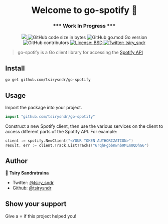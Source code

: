 <h1 align="center">Welcome to go-spotify 👋</h1>
<h3 align="center">*** Work In Progress ***</h3>
<p align="center">
  <a href="https://github.com/tsirysndr/go-spotify/commits/master">
    <img src="https://img.shields.io/github/last-commit/tsirysndr/go-spotify.svg" target="_blank" />
  </a>
  <img alt="GitHub code size in bytes" src="https://img.shields.io/github/languages/code-size/tsirysndr/go-spotify">
  <img alt="GitHub go.mod Go version" src="https://img.shields.io/github/go-mod/go-version/tsirysndr/go-spotify">
  <img alt="GitHub contributors" src="https://img.shields.io/github/contributors/tsirysndr/go-spotify">
  <a href="https://github.com/tsirysndr/go-spotify/blob/master/LICENSE">
    <img alt="License: BSD" src="https://img.shields.io/badge/license-BSD-green.svg" target="_blank" />
  </a>
  <a href="https://twitter.com/tsiry_sndr">
    <img alt="Twitter: tsiry_sndr" src="https://img.shields.io/twitter/follow/tsiry_sndr.svg?style=social" target="_blank" />
  </a>
</p>

> go-spotify is a Go client library for accessing the [Spotify API](https://developer.spotify.com/web-api/)

## Install

```sh
go get github.com/tsirysndr/go-spotify
```

## Usage

Import the package into your project.

```Go
import "github.com/tsirysndr/go-spotify"
```

Construct a new Spotify client, then use the various services on the client to access different parts of the Spotify API. For example:

```Go
client := spotify.NewClient("<YOUR TOKEN AUTHORIZATION>")
result, err := client.Track.ListTracks("6rqhFgbbKwnb9MLmUQDhG6")
```

## Author

👤 **Tsiry Sandratraina**

* Twitter: [@tsiry_sndr](https://twitter.com/tsiry_sndr)
* Github: [@tsirysndr](https://github.com/tsirysndr)

## Show your support

Give a ⭐️ if this project helped you!
